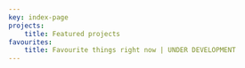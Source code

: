```yaml
---
key: index-page
projects:
    title: Featured projects
favourites: 
    title: Favourite things right now | UNDER DEVELOPMENT 
---
```

